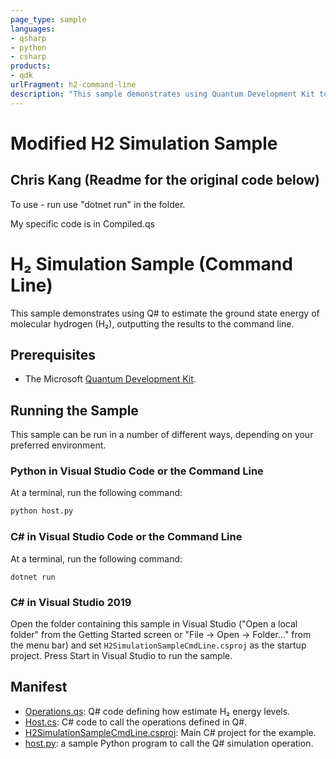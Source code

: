 ```yaml
---
page_type: sample
languages:
- qsharp
- python
- csharp
products:
- qdk
urlFragment: h2-command-line
description: "This sample demonstrates using Quantum Development Kit to estimate ground state energies of molecular hydrogen."
---
```


# Modified H2 Simulation Sample
## Chris Kang (Readme for the original code below)

To use - run use "dotnet run" in the folder. 

My specific code is in Compiled.qs


# H₂ Simulation Sample (Command Line)

This sample demonstrates using Q# to estimate the ground state energy of molecular hydrogen (H₂), outputting the results to the command line.

## Prerequisites

- The Microsoft [Quantum Development Kit](https://docs.microsoft.com/quantum/install-guide/).

## Running the Sample

This sample can be run in a number of different ways, depending on your preferred environment.

### Python in Visual Studio Code or the Command Line

At a terminal, run the following command:

```bash
python host.py
```

### C# in Visual Studio Code or the Command Line

At a terminal, run the following command:

```dotnetcli
dotnet run
```

### C# in Visual Studio 2019

Open the folder containing this sample in Visual Studio ("Open a local folder" from the Getting Started screen or "File → Open → Folder..." from the menu bar) and set `H2SimulationSampleCmdLine.csproj` as the startup project.
Press Start in Visual Studio to run the sample.

## Manifest

- [Operations.qs](https://github.com/microsoft/Quantum/blob/master/samples/simulation/h2/command-line/Operations.qs): Q# code defining how estimate H₂ energy levels.
- [Host.cs](https://github.com/microsoft/Quantum/blob/master/samples/simulation/h2/command-line/Host.cs): C# code to call the operations defined in Q#.
- [H2SimulationSampleCmdLine.csproj](https://github.com/microsoft/Quantum/blob/master/samples/simulation/h2/command-line/H2SimulationSampleCmdLine.csproj): Main C# project for the example.
- [host.py](https://github.com/microsoft/Quantum/blob/master/samples/getting-started/teleportation/host.py): a sample Python program to call the Q# simulation operation.
